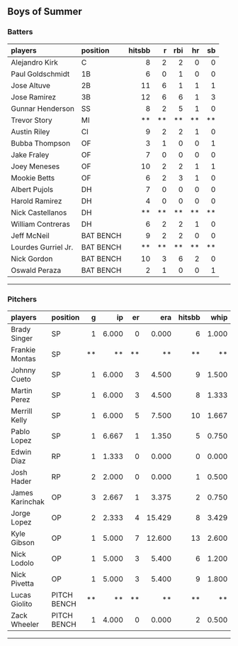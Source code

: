 ## Boys of Summer

### Batters

 
|players             |position  | hitsbb|  r| rbi| hr| sb| 
|:-------------------|:---------|------:|--:|---:|--:|--:| 
|Alejandro Kirk      |C         |      8|  2|   2|  0|  0| 
|Paul Goldschmidt    |1B        |      6|  0|   1|  0|  0| 
|Jose Altuve         |2B        |     11|  6|   1|  1|  1| 
|Jose Ramirez        |3B        |     12|  6|   6|  1|  3| 
|Gunnar Henderson    |SS        |      8|  2|   5|  1|  0| 
|Trevor Story        |MI        |     **| **|  **| **| **| 
|Austin Riley        |CI        |      9|  2|   2|  1|  0| 
|Bubba Thompson      |OF        |      3|  1|   0|  0|  1| 
|Jake Fraley         |OF        |      7|  0|   0|  0|  0| 
|Joey Meneses        |OF        |     10|  2|   2|  1|  1| 
|Mookie Betts        |OF        |      6|  2|   3|  1|  0| 
|Albert Pujols       |DH        |      7|  0|   0|  0|  0| 
|Harold Ramirez      |DH        |      4|  0|   0|  0|  0| 
|Nick Castellanos    |DH        |     **| **|  **| **| **| 
|William Contreras   |DH        |      6|  2|   2|  1|  0| 
|Jeff McNeil         |BAT BENCH |      9|  2|   2|  0|  0| 
|Lourdes Gurriel Jr. |BAT BENCH |     **| **|  **| **| **| 
|Nick Gordon         |BAT BENCH |     10|  3|   6|  2|  0| 
|Oswald Peraza       |BAT BENCH |      2|  1|   0|  0|  1| 


* * *

### Pitchers

 
|players         |position    |  g|    ip| er|    era| hitsbb|  whip| so|  w| sv| 
|:---------------|:-----------|--:|-----:|--:|------:|------:|-----:|--:|--:|--:| 
|Brady Singer    |SP          |  1| 6.000|  0|  0.000|      6| 1.000|  5|  1|  0| 
|Frankie Montas  |SP          | **|    **| **|     **|     **|    **| **| **| **| 
|Johnny Cueto    |SP          |  1| 6.000|  3|  4.500|      9| 1.500|  3|  0|  0| 
|Martin Perez    |SP          |  1| 6.000|  3|  4.500|      8| 1.333|  5|  0|  0| 
|Merrill Kelly   |SP          |  1| 6.000|  5|  7.500|     10| 1.667|  7|  0|  0| 
|Pablo Lopez     |SP          |  1| 6.667|  1|  1.350|      5| 0.750|  6|  0|  0| 
|Edwin Diaz      |RP          |  1| 1.333|  0|  0.000|      0| 0.000|  3|  0|  1| 
|Josh Hader      |RP          |  2| 2.000|  0|  0.000|      1| 0.500|  1|  0|  2| 
|James Karinchak |OP          |  3| 2.667|  1|  3.375|      2| 0.750|  4|  0|  0| 
|Jorge Lopez     |OP          |  2| 2.333|  4| 15.429|      8| 3.429|  2|  0|  0| 
|Kyle Gibson     |OP          |  1| 5.000|  7| 12.600|     13| 2.600|  3|  0|  0| 
|Nick Lodolo     |OP          |  1| 5.000|  3|  5.400|      6| 1.200|  7|  0|  0| 
|Nick Pivetta    |OP          |  1| 5.000|  3|  5.400|      9| 1.800|  7|  1|  0| 
|Lucas Giolito   |PITCH BENCH | **|    **| **|     **|     **|    **| **| **| **| 
|Zack Wheeler    |PITCH BENCH |  1| 4.000|  0|  0.000|      2| 0.500|  3|  0|  0| 


* * *


